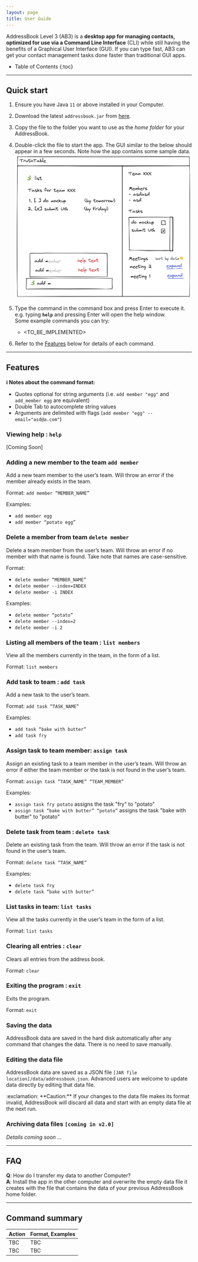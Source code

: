 ```yaml
---
layout: page
title: User Guide
---
```


AddressBook Level 3 (AB3) is a **desktop app for managing contacts, optimized for use via a Command Line Interface** (CLI) while still having the benefits of a Graphical User Interface (GUI). If you can type fast, AB3 can get your contact management tasks done faster than traditional GUI apps.

* Table of Contents
  {:toc}

--------------------------------------------------------------------------------------------------------------------

## Quick start

1. Ensure you have Java `11` or above installed in your Computer.

1. Download the latest `addressbook.jar` from [here](https://github.com/se-edu/addressbook-level3/releases).

1. Copy the file to the folder you want to use as the _home folder_ for your AddressBook.

1. Double-click the file to start the app. The GUI similar to the below should appear in a few seconds. Note how the app contains some sample data.<br>
   ![Ui](images/Ui.png)

1. Type the command in the command box and press Enter to execute it. e.g. typing **`help`** and pressing Enter will open the help window.<br>
   Some example commands you can try:

    * <TO_BE_IMPLEMENTED>

1. Refer to the [Features](#features) below for details of each command.

--------------------------------------------------------------------------------------------------------------------

## Features

<div markdown="block" class="alert alert-info">

**:information_source: Notes about the command format:**<br>

*  Quotes optional for string arguments (i.e. `add member "egg"` and `add_member egg` are equivalent)
* Double Tab to autocomplete string values
* Arguments are delimited with flags (`add member "egg" --email="asd@a.com"`)
</div>

### Viewing help : `help`

[Coming Soon]


### Adding a new member to the team `add member`

Add a new team member to the user’s team. Will throw an error if the member already exists in the team.

Format: `add member “MEMBER_NAME”`

Examples:
* `add member egg`
* `add member “potato egg”`

### Delete a member from team `delete member`

Delete a team member from the user’s team. Will throw an error if no member with that name is found. Take note that names are case-sensitive.

Format:
* `delete member “MEMBER_NAME”`
* `delete member --index=INDEX`
* `delete member -i INDEX`

Examples:
* `delete member “potato”`
* `delete member --index=2`
* `delete member -i 2`


### Listing all members of the team : `list members`

View all the members currently in the team, in the form of a list.

Format: `list members`

### Add task to team : `add task`

Add a new task to the user’s team.

Format: `add task “TASK_NAME”`

Examples:
*  `add task “bake with butter”`
*  `add task fry`

### Assign task to team member: `assign task`

Assign an existing task to a team member in the user’s team. Will throw an error if either the team member or the task is not found in the user’s team.

Format: `assign task “TASK_NAME” “TEAM_MEMBER”`

Examples:
* `assign task fry potato` assigns the task "fry" to "potato"
* `assign task “bake with butter” “potato”` assigns the task "bake with butter" to "potato"

### Delete task from team : `delete task`

Delete an existing task from the team. Will throw an error if the task is not found in the user’s team.

Format: `delete task “TASK_NAME”`

Examples:
* `delete task fry`
* `delete task “bake with butter”`

### List tasks in team: `list tasks`

View all the tasks currently in the user’s team in the form of a list.

Format: `list tasks`

### Clearing all entries : `clear`

Clears all entries from the address book.

Format: `clear`

### Exiting the program : `exit`

Exits the program.

Format: `exit`

### Saving the data

AddressBook data are saved in the hard disk automatically after any command that changes the data. There is no need to save manually.

### Editing the data file

AddressBook data are saved as a JSON file `[JAR file location]/data/addressbook.json`. Advanced users are welcome to update data directly by editing that data file.

<div markdown="span" class="alert alert-warning">:exclamation: **Caution:**
If your changes to the data file makes its format invalid, AddressBook will discard all data and start with an empty data file at the next run.
</div>

### Archiving data files `[coming in v2.0]`

_Details coming soon ..._

--------------------------------------------------------------------------------------------------------------------

## FAQ

**Q**: How do I transfer my data to another Computer?<br>
**A**: Install the app in the other computer and overwrite the empty data file it creates with the file that contains the data of your previous AddressBook home folder.

--------------------------------------------------------------------------------------------------------------------

## Command summary


| Action | Format, Examples |
|--------|------------------ |
| TBC    | TBC |
|  TBC   | TBC |
